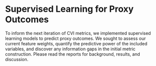 # Supervised Learning for Proxy Outcomes

To inform the next iteration of CVI metrics, we implemented supervised learning models to predict proxy outcomes. We sought to assess our current feature weights, quantify the predictive power of the included variables, and discover any information gaps in the initial metric construction. Please read the reports for background, results, and discussion.
